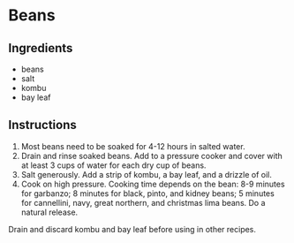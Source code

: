 # Beans

## Ingredients

- beans
- salt
- kombu
- bay leaf

## Instructions

1. Most beans need to be soaked for 4-12 hours in salted water.
2. Drain and rinse soaked beans. Add to a pressure cooker and cover with at least 3 cups of water for each dry cup of beans.
3. Salt generously. Add a strip of kombu, a bay leaf, and a drizzle of oil.
4. Cook on high pressure. Cooking time depends on the bean: 8-9 minutes for garbanzo; 8 minutes for black, pinto, and kidney beans; 5 minutes for cannellini, navy, great northern, and christmas lima beans. Do a natural release. 

Drain and discard kombu and bay leaf before using in other recipes.
